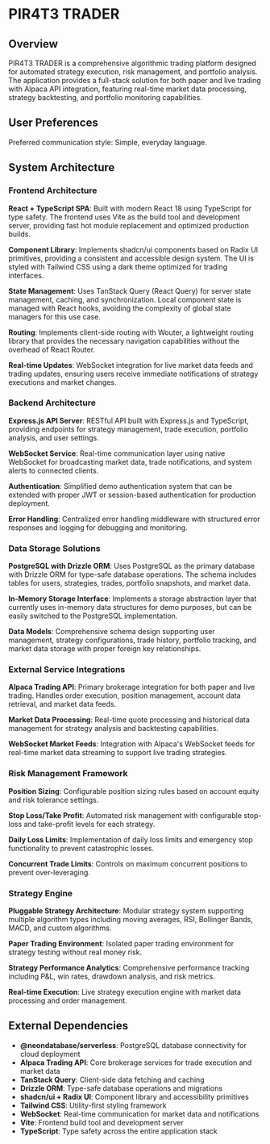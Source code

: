 # PIR4T3 TRADER

## Overview

PIR4T3 TRADER is a comprehensive algorithmic trading platform designed for automated strategy execution, risk management, and portfolio analysis. The application provides a full-stack solution for both paper and live trading with Alpaca API integration, featuring real-time market data processing, strategy backtesting, and portfolio monitoring capabilities.

## User Preferences

Preferred communication style: Simple, everyday language.

## System Architecture

### Frontend Architecture

**React + TypeScript SPA**: Built with modern React 18 using TypeScript for type safety. The frontend uses Vite as the build tool and development server, providing fast hot module replacement and optimized production builds.

**Component Library**: Implements shadcn/ui components based on Radix UI primitives, providing a consistent and accessible design system. The UI is styled with Tailwind CSS using a dark theme optimized for trading interfaces.

**State Management**: Uses TanStack Query (React Query) for server state management, caching, and synchronization. Local component state is managed with React hooks, avoiding the complexity of global state managers for this use case.

**Routing**: Implements client-side routing with Wouter, a lightweight routing library that provides the necessary navigation capabilities without the overhead of React Router.

**Real-time Updates**: WebSocket integration for live market data feeds and trading updates, ensuring users receive immediate notifications of strategy executions and market changes.

### Backend Architecture

**Express.js API Server**: RESTful API built with Express.js and TypeScript, providing endpoints for strategy management, trade execution, portfolio analysis, and user settings.

**WebSocket Service**: Real-time communication layer using native WebSocket for broadcasting market data, trade notifications, and system alerts to connected clients.

**Authentication**: Simplified demo authentication system that can be extended with proper JWT or session-based authentication for production deployment.

**Error Handling**: Centralized error handling middleware with structured error responses and logging for debugging and monitoring.

### Data Storage Solutions

**PostgreSQL with Drizzle ORM**: Uses PostgreSQL as the primary database with Drizzle ORM for type-safe database operations. The schema includes tables for users, strategies, trades, portfolio snapshots, and market data.

**In-Memory Storage Interface**: Implements a storage abstraction layer that currently uses in-memory data structures for demo purposes, but can be easily switched to the PostgreSQL implementation.

**Data Models**: Comprehensive schema design supporting user management, strategy configurations, trade history, portfolio tracking, and market data storage with proper foreign key relationships.

### External Service Integrations

**Alpaca Trading API**: Primary brokerage integration for both paper and live trading. Handles order execution, position management, account data retrieval, and market data feeds.

**Market Data Processing**: Real-time quote processing and historical data management for strategy analysis and backtesting capabilities.

**WebSocket Market Feeds**: Integration with Alpaca's WebSocket feeds for real-time market data streaming to support live trading strategies.

### Risk Management Framework

**Position Sizing**: Configurable position sizing rules based on account equity and risk tolerance settings.

**Stop Loss/Take Profit**: Automated risk management with configurable stop-loss and take-profit levels for each strategy.

**Daily Loss Limits**: Implementation of daily loss limits and emergency stop functionality to prevent catastrophic losses.

**Concurrent Trade Limits**: Controls on maximum concurrent positions to prevent over-leveraging.

### Strategy Engine

**Pluggable Strategy Architecture**: Modular strategy system supporting multiple algorithm types including moving averages, RSI, Bollinger Bands, MACD, and custom algorithms.

**Paper Trading Environment**: Isolated paper trading environment for strategy testing without real money risk.

**Strategy Performance Analytics**: Comprehensive performance tracking including P&L, win rates, drawdown analysis, and risk metrics.

**Real-time Execution**: Live strategy execution engine with market data processing and order management.

## External Dependencies

- **@neondatabase/serverless**: PostgreSQL database connectivity for cloud deployment
- **Alpaca Trading API**: Core brokerage services for trade execution and market data
- **TanStack Query**: Client-side data fetching and caching
- **Drizzle ORM**: Type-safe database operations and migrations
- **shadcn/ui + Radix UI**: Component library and accessibility primitives
- **Tailwind CSS**: Utility-first styling framework
- **WebSocket**: Real-time communication for market data and notifications
- **Vite**: Frontend build tool and development server
- **TypeScript**: Type safety across the entire application stack